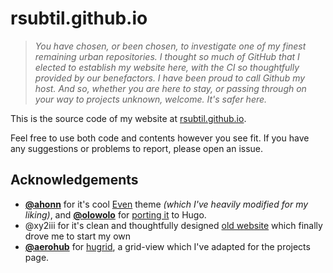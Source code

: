 # rsubtil.github.io

> *You have chosen, or been chosen, to investigate one of my finest remaining urban repositories. I thought so much of GitHub that I elected to establish my website here, with the CI so thoughtfully provided by our benefactors. I have been proud to call Github my host. And so, whether you are here to stay, or passing through on your way to projects unknown, welcome. It's safer here.*

This is the source code of my website at [rsubtil.github.io](https://rsubtil.github.io/).

Feel free to use both code and contents however you see fit. If you have any suggestions or problems to report, please open an issue.

## Acknowledgements

- **[@ahonn](https://github.com/ahonn)** for it's cool [Even](https://github.com/ahonn/hexo-theme-even) theme *(which I've heavily modified for my liking)*, and **[@olowolo](https://github.com/olOwOlo)** for [porting it](https://github.com/olOwOlo/hugo-theme-even) to Hugo.
- @xy2iii for it's clean and thoughtfully designed [old website](https://web.archive.org/web/20210831110824/https://xy2.dev/) which finally drove me to start my own
- **[@aerohub](https://github.com/aerohub)** for [hugrid](https://github.com/aerohub/hugrid), a grid-view which I've adapted for the projects page.